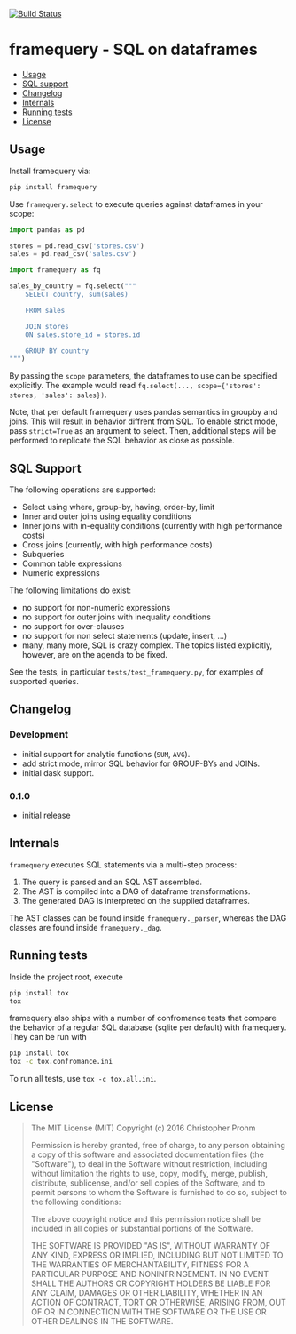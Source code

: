 [![Build Status](https://api.travis-ci.org/chmp/framequery.svg?branch=master)](https://travis-ci.org/chmp/framequery)

# framequery - SQL on dataframes

- [Usage](#usage)
- [SQL support](#sql-support)
- [Changelog](#changelog)
- [Internals](#internal)
- [Running tests](#running-tests)
- [License](#license)

## Usage

Install framequery via:

```bash
pip install framequery
```

Use `framequery.select` to execute queries against dataframes in your scope:

```python
import pandas as pd

stores = pd.read_csv('stores.csv')
sales = pd.read_csv('sales.csv')

import framequery as fq

sales_by_country = fq.select("""
    SELECT country, sum(sales)

    FROM sales

    JOIN stores
    ON sales.store_id = stores.id

    GROUP BY country
""")
```

By passing the `scope` parameters, the dataframes to use can be specified
explicitly. The example would read
`fq.select(..., scope={'stores': stores, 'sales': sales})`.

Note, that per default framequery uses pandas semantics in groupby and joins.
This will result in behavior diffrent from SQL. To enable strict mode, pass
`strict=True` as an argument to select. Then, additional steps will be performed
to replicate the SQL behavior as close as possible.

## SQL Support

The following operations are supported:

- Select using where, group-by, having, order-by, limit
- Inner and outer joins using equality conditions
- Inner joins with in-equality conditions (currently with high performance
  costs)
- Cross joins (currently, with high performance costs)
- Subqueries
- Common table expressions
- Numeric expressions

The following limitations do exist:

- no support for non-numeric expressions
- no support for outer joins with inequality conditions
- no support for over-clauses
- no support for non select statements (update, insert, ...)
- many, many more, SQL is crazy complex. The topics listed explicitly, however,
  are on the agenda to be fixed.

See the tests, in particular `tests/test_framequery.py`, for examples of
supported queries.

## Changelog

### Development

- initial support for analytic functions (`SUM`, `AVG`).
- add strict mode, mirror SQL behavior for GROUP-BYs and JOINs.
- initial dask support.

### 0.1.0

- initial release

## Internals

`framequery` executes SQL statements via a multi-step process:

1. The query is parsed and an SQL AST assembled.
2. The AST is compiled into a DAG of dataframe transformations.
3. The generated DAG is interpreted on the supplied dataframes.

The AST classes can be found inside `framequery._parser`, whereas the DAG
classes are found inside `framequery._dag`.

## Running tests

Inside the project root, execute

```bash
pip install tox
tox
```

framequery also ships with a number of confromance tests that compare the
behavior of a regular SQL database (sqlite per default) with framequery. They
can be run with

```bash
pip install tox
tox -c tox.confromance.ini
```

To run all tests, use `tox -c tox.all.ini`.

## License

>  The MIT License (MIT)
>  Copyright (c) 2016 Christopher Prohm
>
>  Permission is hereby granted, free of charge, to any person obtaining a copy
>  of this software and associated documentation files (the "Software"), to
>  deal in the Software without restriction, including without limitation the
>  rights to use, copy, modify, merge, publish, distribute, sublicense, and/or
>  sell copies of the Software, and to permit persons to whom the Software is
>  furnished to do so, subject to the following conditions:
>
>  The above copyright notice and this permission notice shall be included in
>  all copies or substantial portions of the Software.
>
>  THE SOFTWARE IS PROVIDED "AS IS", WITHOUT WARRANTY OF ANY KIND, EXPRESS OR
>  IMPLIED, INCLUDING BUT NOT LIMITED TO THE WARRANTIES OF MERCHANTABILITY,
>  FITNESS FOR A PARTICULAR PURPOSE AND NONINFRINGEMENT. IN NO EVENT SHALL THE
>  AUTHORS OR COPYRIGHT HOLDERS BE LIABLE FOR ANY CLAIM, DAMAGES OR OTHER
>  LIABILITY, WHETHER IN AN ACTION OF CONTRACT, TORT OR OTHERWISE, ARISING
>  FROM, OUT OF OR IN CONNECTION WITH THE SOFTWARE OR THE USE OR OTHER
>  DEALINGS IN THE SOFTWARE.
